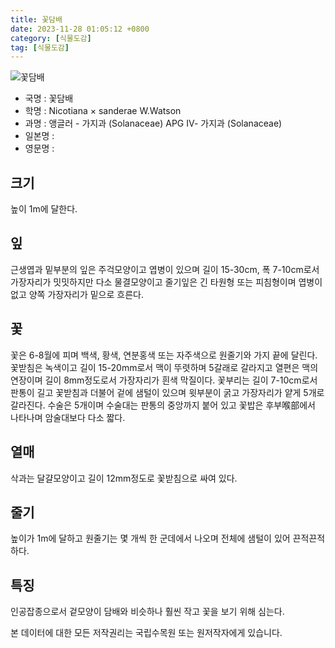 ```yaml
---
title: 꽃담배
date: 2023-11-28 01:05:12 +0800
category: [식물도감]
tag: [식물도감]
---
```




![꽃담배](/fileUpload/plants/basic/Solanaceae/Nicotiana/17547/1_th2.JPG)
- 국명 : 꽃담배
- 학명 : Nicotiana × sanderae W.Watson
- 과명 : 앵글러 - 가지과 (Solanaceae) APG Ⅳ- 가지과 (Solanaceae)
- 일본명 : 
- 영문명 : 


## 크기
높이 1m에 달한다.
## 잎
근생엽과 밑부분의 잎은 주걱모양이고 엽병이 있으며 길이 15-30cm, 폭 7-10cm로서 가장자리가 밋밋하지만 다소 물결모양이고 줄기잎은 긴 타원형 또는 피침형이며 엽병이 없고 양쪽 가장자리가 밑으로 흐른다.
## 꽃
꽃은 6-8월에 피며 백색, 황색, 연분홍색 또는 자주색으로 원줄기와 가지 끝에 달린다. 꽃받침은 녹색이고 길이 15-20mm로서 맥이 뚜렷하며 5갈래로 갈라지고 열편은 맥의 연장이며 길이 8mm정도로서 가장자리가 흰색 막질이다. 꽃부리는 길이 7-10cm로서 판통이 길고 꽃받침과 더불어 겉에 샘털이 있으며 윗부분이 굵고 가장자리가 얕게 5개로 갈라진다. 수술은 5개이며 수술대는 판통의 중앙까지 붙어 있고 꽃밥은 후부喉部에서 나타나며 암술대보다 다소 짧다.
## 열매
삭과는 달걀모양이고 길이 12mm정도로 꽃받침으로 싸여 있다.
## 줄기
높이가 1m에 달하고 원줄기는 몇 개씩 한 군데에서 나오며 전체에 샘털이 있어 끈적끈적하다.
## 특징
인공잡종으로서 겉모양이 담배와 비슷하나 훨씬 작고 꽃을 보기 위해 심는다.






본 데이터에 대한 모든 저작권리는 국립수목원 또는 원저작자에게 있습니다.
